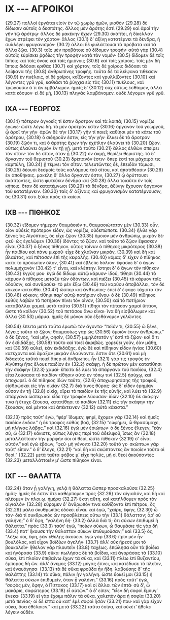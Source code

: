 
# IX --- ΑΓΡΟΙΚΟΙ

{29.27} πολλοὶ ἐργάται εἰσὶν ἐν τῷ χωρίῳ ἡμῶν, μισθὸν {29.28} δὲ δίδωσιν αὐτοῖς ὁ δεσπότης. ἄλλος μὲν ἀρότης ἐστὶ {29.29} καὶ ἀροῖ τὴν γῆν τῷ ἀρότρῳ· ἄλλος δὲ μακέκην ἔχων {29.30} σκάπτει, ἢ δίκελλαν ἔχων στρέφει τὸν χόρτον· ἄλλος  {30.1} δ’ ἀξίνῃ κατατέμνει τὰ δένδρα, ἢ συλλέγει φρυγανισμόν· {30.2} ἀλλοι δὲ φυλάττουσι τὰ πρόβατα καὶ τὰ ἄλλα ζῷα. {30.3} τοῖς μὲν προβάτοις οὐ δίδομεν τροφήν· αὐτὰ γὰρ {30.4} αὑτοῖς εὑρίσκει ῥᾳδίως τὴν τροφὴν κατὰ τὸν νομόν· {30.5} δίδομεν δὲ τοῖς ἵπποις καὶ τοῖς ὄνοις καὶ τοῖς ἡμιόνοις {30.6} καὶ τοῖς χοίροις. τοῖς μὲν δὴ ἵπποις διδόασι κριθὰς {30.7} καὶ χόρτον, τοῖς δὲ χοίροις διδόασι τὰ λείψανα τῆς {30.8} ἀνθρωπίνης τροφῆς. ταῦτα δὲ τὰ λείψανα τιθέασιν {30.9} ἐν πυέλοις, οἱ δὲ χοῖροι, κοΐζοντες καὶ γρυλλίζοντες {30.10} καὶ λέγοντες γρῦ γρῦ, καθιᾶσι τὰ ῥύγχια εἰς τὰς {30.11} πυέλους, καὶ τρώγουσιν ὅ τι ἂν ἐμβάλωμεν. ἡμεῖς δ’ {30.12} οὐχ οὕτως ἐσθίομεν, ἀλλὰ κατὰ κόσμον· εἰ δὲ μή, {30.13} πληγὰς λαμβάνομεν. οὐδὲ λέγομεν γρῦ γρῦ.

## IXΑ --- ΓΕΩΡΓΟΣ

{30.14} πότερον ἀγνοεῖς τί ἐστιν ἄροτρον καὶ τὰ λοιπά; {30.15} νομίζω ἔγωγε· ὥστε λέγω δή. τὸ μὲν ἄροτρόν ἐστιν {30.16} ὄργανον τοῦ γεωργοῦ, ᾧ ἀροῖ τὴν γῆν· ἀρῶν δὲ τὴν {30.17} γῆν τί ποιεῖ; καθίησι μὲν τὸ κάτω τοῦ ἀρότρου, {30.18} ὃ σιδηροῦν ἐστιν, εἰς τὴν γῆν· ἕλκει δὲ τὸ ἄροτρον {30.19} ζῷόν τι, καὶ ὁ ἀρότης ἔχων τὴν ἐχέτλην ἐλαύνει τὸ {30.20} ζῷον. οὕτως ἐλαύνει ὀγμὸν ἐν τῇ γῇ. μετὰ τοῦτο {30.21} ἄλλος ἐλθὼν σπείρει τὸν σῖτον· τὸν δὲ σῖτον, ὅταν ᾖ {30.22} ἐν ἀκμῇ, θερίζει θεριστής. τὸ δ’ ὄργανον τοῦ θεριστοῦ {30.23} δρέπανόν ἐστιν· ὅπερ ἐστί τοι μάχαιρά τις καμπύλη, {30.24} ᾗ τέμνει τὸν σῖτον. τελευτῶντες δέ, ἐπειδὰν τάμωσι, {30.25} δέουσι δεσμοῖς τοὺς καλάμους τοῦ σίτου, καὶ ἀποτιθέασιν {30.26} ἐν ἀποθήκαις. μακέλη δ’ ἄλλο ὄργανόν ἐστιν, {30.27} ᾧ ὀρύττουσι σκάπτοντες, ὥστε φυτεύειν δένδρα καὶ {30.28} ἄλλα τοιαῦτα ἐν τοῖς κήποις. ὅταν δὲ κατατέμνωσι {30.29} τὰ δένδρα, ἀξίνην ἔχουσιν ὄργανον τοῦ κατατέμνειν. {30.30} ταῖς δ’ ἀξίναις καὶ φρυγανισμὸν κατατέμνουσιν, ὅς {30.31} ἐστι ξύλα πρὸς τὸ καίειν.

## IXΒ --- ΠΙΘΗΚΟΣ

{30.32} εἴδομεν τήμερον θαυμάσιόν τι, θαυμασιώτατον μὲν {30.33} οὖν, οἷον οὐδεὶς πρότερον εἶδεν, ὡς νομίζω, οὐδεπώποτε. {30.34} ἦλθε γὰρ ξένος τις Αἰγύπτιος, ὃς εἶχε ζῷον {30.35} ὅμοιον μὲν ἀνθρώπῳ, μικρὸν δέ· φεῦ· ὡς ἐγελῶμεν {30.36} ἰδόντες τὸ ζῷον. καὶ τοῦτο τὸ ζῷον ἔφασκεν εἶναι {30.37} ὁ ξένος πίθηκον. οὗτος τοίνυν ὁ πίθηκος μικρότερος {30.38} ἦν παιδίου καὶ πάνυ μικροῦ· εἶχε δὲ χλαῖναν μικράν, {30.39} καὶ δὴ καὶ βλαύτας, καὶ πέτασον ἐπὶ τῆς κεφαλῆς. {30.40} κόμας δ’ εἶχεν ὁ πίθηκος κατὰ τὸ πρόσωπον ὅλον, {30.41} καὶ ἔβλεπε δόλιον· ἔφασκε δ’ ὁ ἄγων πολυμήχανόν {30.42} τ’ εἶναι, καὶ κλέπτην. ἵστησι δ’ ὁ ἄγων τὸν πίθηκον {30.43} ἐγγύς μου· ἐγὼ δὲ δίδωμι αὐτῷ κάρυον· ἰδού, τίθησι {30.44} τὸ κάρυον ὁ πίθηκος μεταξὺ τῶν ὀδόντων, καὶ πιέζει {30.45} τὸ κάρυον τοῖς ὀδοῦσιν, καὶ συνθραύει· τὸ μὲν ἔξω {30.46} τοῦ καρύου ἀποβάλλει, τὸν δὲ κόκκον κατεσθίει {30.47} ὥσπερ καὶ ἄνθτωπος· ἐπεὶ δ’ ἔφαγε τάχιστα τὸν {30.48} κόκκον, τίθημι παρ’ αὐτῷ ποτήριον οἴνου· ὁ δὲ {30.49} πίθηκος εὐθὺς λαβὼν τὸ ποτήριον πίνει τὸν οἶνον, {30.50} καὶ τὸ ποτήριον καταβάλλει χαμαί. μετὰ ταῦτα {30.51} τίθησι τὸν πέτασον χαμαὶ ὕπτιον, ὥστε τὸ κοῖλον {30.52} τοῦ πετάσου ἄνω εἶναι· ἵνα δὴ εἰσβάλωμεν καὶ ἄλλα {30.53} μάρυα. ἡμεῖς δὲ μόνον οὐκ ἐξεθάνομεν γελῶντες.

{30.54} ἔπειτα μετὰ ταῦτα ἐρωτῶ τὸν ἄγοντα· “ποῖόν τι, {30.55} ὦ ξένε, λέγεις τοῦτο τὸ ζῷον; θαυμασίως γὰρ ὡς {30.56} ὅμοιόν ἐστιν ἀνθρώπῳ.” ὁ δὲ ξένος, “καὶ μήν, φησίν, {30.57} μιμηλότατόν γ’ ἐστὶ τὸ ζῷον· καὶ ὅ τι ἂν ἐκδιδάξῃς, {30.58} τοῦτο καὶ τοιεῖ ἀκριβῶς. χορεύει γοῦν, ἐὰν μάθῃ, καὶ {30.59} αὐλεῖ, ἐὰν ἐκδιδάξῃς. ἐγὼ δὲ καὶ πίθηκον εἶδον ἡνίας {30.60} κατέχοντα καὶ ἅμαξαν μικρὰν ἐλαύνοντα. ἔστιν ὅτε {30.61} καὶ μὴ διδακτὸς ταῦτὰ ποιεῖ ἅπερ οἱ ἄνθρωποι. ἦν  {32.1} γάρ τις τροφὸς ἐν Αἰγύπτῳ ἥτις ἔλουε παιδίον ἐν {32.2} σκάφῃ. ἡ δὲ πρῶτον μὲν κατατίθησι τὴν σκάφην {32.3} χαμαί· ἔπειτα δὲ λύει τὰ σπάργανα τοῦ παιδίου, {32.4} εἶτα λούσασα τὸ παιδίον τίθησιν αὐτὸ ἐν τόπῳ τινὶ {32.5} ἡσύχῳ, καὶ ἀποχωρεῖ. ὁ δὲ πίθηκος ἰδὼν ταῦτα, {32.6} ἀποχωρησάσης τῆς τροφοῦ, εἰσθρώσκει εἰς τὴν οἰκίαν {32.7} διά τινος θύρας· ὡς δ’ εἶδεν ἐρημίαν οὖσαν ἐν τῇ {32.8} οἰκίᾳ, αἴρει τὸ παιδίον ἐκ τῆς εὐνῆς, καὶ λύει τὰ {32.9} σπάργανα ὥσπερ καὶ εἶδε τὴν τροφὸν λύουσαν· ἰδὼν {32.10} δὲ σκάφην τινα ἣ ἔτυχε ζέουσα, κατατίθησι τὸ παιδίον {32.11} εἰς τὴν σκάφην τὴν ζέουσαν, καὶ μέντοι καὶ ἀπέκτεινεν {32.12} αὐτὸ κάκιστα.”

{32.13} πρὸς ταῦτ’ ἐγώ, “φέρ’ ἴδωμεν, φημί, ἔχομεν γὰρ {32.14} καὶ ἡμεῖς παιδίον ἔνδον.” ἡ δὲ τροφὸς εὐθὺς βοᾷ, {32.15} “εὐφήμει, ὦ Θρασύμαχε, μὴ πλήγας λάβῃς.” καὶ {32.16} ἐγὼ μὲν ἐσιώπων· ὁ δὲ ξένος ἔλεγεν, “ἐὰν σύ, ὦ {32.17} κάκιστε, οὕτως λέγεις περὶ τοῦ ἀδελφοῦ, ἴσως ἂν {32.18} μεταλλάττοιεν τὴν μορφήν σοι οἱ θεοί, ὥστε πίθηκον {32.19} σ’ εἶναι αὐτόν.” καὶ ἐγὼ ἐβόων, “φεῦ· μὴ γένοιτο {32.20} τοῦτό γε· σκώπτων γὰρ ταῦτ’ εἶπον.” ὁ δ’ ἔλεγε, {32.21} “καὶ δὴ καὶ σκώπτοντες ἂν ποιοῖεν τοῦτο οἱ θεοί.” {32.22} μετὰ ταῦτα φόβος μ’ εἶχε πολύς, μὴ οἱ θεοὶ ἀκούσαντες {32.23} μεταλλάττοιέν μ’ ὥστε πίθηκον εἶναι.

## IXΓ --- ΘΑΛΑΤΤΑ

{32.24} ὅταν ᾖ γαλήνη, γελᾷ ἡ θάλαττα ὥσπερ προσκαλοῦσα {32.25} ἡμᾶς· ἡμεῖς δὲ ἔστιν ὅτε καθέρπομεν πρὸς {32.26} τὸν αἰγιαλόν, καὶ δὴ καὶ πλέομεν ἐν πλοι.ῳ. ἡμέρα {32.27} ἕκτη αὕτη, καὶ κατήλθομεν πρὸς τὸν αἰγιαλόν· {32.28} εὕρομεν δ’ ἄνθρωπόν τινα καθίζοντα ἐπὶ πέτρου, ὃς {32.29} μὰλα σκυθρωπὸς ἐδόκει εἶναι. καὶ ἐγώ, “χαῖρε, ἔφην, {32.30} ὦ τάν· διὰ τί συκθρωπὸς ὢν προσβλέπεις οὕτω τὴν  {33.1} θάλατταν; ἆρ’ οὐ γαλήνη;” ὁ δ’ ἔφη, “γαλήνη δή· {33.2} ἀλλὰ διὰ τί; ὅτι σύκων ἐπιθυμεῖ ἡ θάλαττα.” πρὸς {33.3} ταῦτ’ ἐγώ, “ποίων σύκων, ὦ θαυμάσιε τίς γὰρ δή {33.4} ποτ’ ἤκουσε τὴν θάλατταν σύκων ἐπιθυμοῦσαν;” καὶ {33.5} ὅς, “λέξω σοι, ἔφη, ἐὰν ἐθέλῃς ἀκούειν. ἐγὼ γὰρ {33.6} πρὶν μὲν ἦν βουλόλος, καὶ εἶχον βοϊδίων ἀγελήν· {33.7} ἀλλ’ οὐκ ἤρεσέ μοι τὸ βουκολεῖν· ἤθελον γὰρ πλουτεῖν {33.8} ταχέως. ἐπώλησα οὖν τὰ βοΐδια καὶ ἠγόρασα {33.9} σῦκα· πωλήσας δὲ τὰ βοΐδια, καὶ ἀγοράσας τὰ {33.10} σῦκα, ἐπὶ πλοῖον ἐπιβαίνω ἔχων τὰ σῦκα, καὶ {33.11} πλέω ἐπὶ Βυζαντίου, ἔμπορος δὴ ὤν. ἀλλ’ ἄνεμος {33.12} μέγας ἔπνει, καὶ κατέδυσε τὸ πλοῖον, καὶ ἐναυάγησα· {33.13} τὰ δὲ σῦκα φροῦδα ἦν ἤδη. λαβούσης δ’ τῆς θαλάττης {33.14} τὰ σῦκα, πάλιν ἦν γαλήνη. ὥστε δοκεῖ μοι {33.15} ἡ θάλαττα σύκων ἐπιθυμεῖν, ὅταν ᾖ γαλήνη.” {33.16} πρὸς ταῦτ’ ἐγώ, “σοφὸς μέν, ἔφην, ὁ Πίττακος {33.17} καὶ οἱ ἄλλοι τῶν ἑπτά· σὺ δ’, ὦ μακάριε, σοφώτερος {33.18} εἶ αὐτῶν.” ὁ δ’ εἰπεν, “εἶεν δὴ σοφοὶ ἔμουγ’ ἕνεκα· {33.19} εἰ γὰρ ἔχοιμι πάλιν τὰ σῦκα. χαλεπὸν ἄρα ἡ σοφία {33.20} μετὰ πενίας· οἱ δὲ ἑπτὰ οὐ κατ’ ἐμὲ σοφοὶ ἦσάν {33.21} που· καὶ γὰρ εἶχον σῦκα, ὅσα ἐθέλοιεν.” καὶ μετὰ {33.22} ταῦτα ἐσίγα, καὶ οὐκέτ’ ἤθελε λέγειν οὐδέν.

